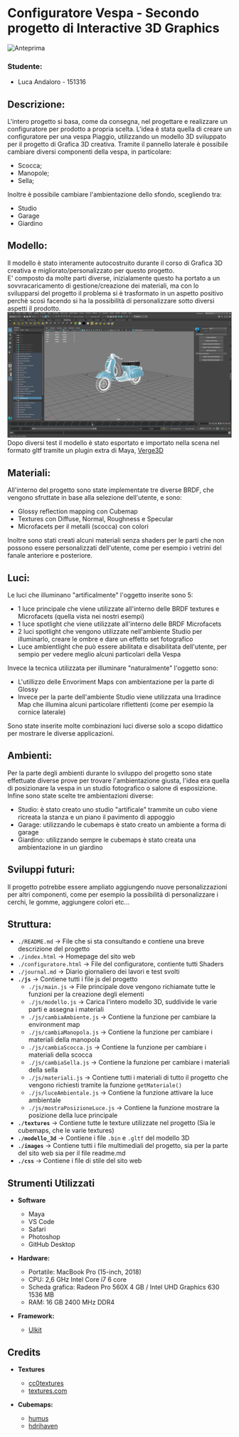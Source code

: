 # Configuratore Vespa - Secondo progetto di Interactive 3D Graphics

![Anteprima](images/anteprima720.gif)

### Studente:
- Luca Andaloro - 151316

## Descrizione:

L'intero progetto si basa, come da consegna, nel progettare e realizzare un configuratore per prodotto a propria scelta. 
L'idea è stata quella di creare un configuratore per una vespa Piaggio, utilizzando un modello 3D sviluppato per il progetto di Grafica 3D creativa.
Tramite il pannello laterale è possibile cambiare diversi componenti della vespa, in particolare:
- Scocca;
- Manopole;
- Sella;

Inoltre è possibile cambiare l'ambientazione dello sfondo, scegliendo tra:

- Studio
- Garage
- Giardino

## Modello:

Il modello è stato interamente autocostruito durante il corso di Grafica 3D creativa e migliorato/personalizzato per questo progetto.<br />
E' composto da molte parti diverse, inizialamente questo ha portato a un sovvracaricamento di gestione/creazione dei materiali, ma con lo svilupparsi del progetto il problema si è trasformato in un aspetto positivo perchè scosì facendo si ha la possibilità di personalizzare sotto diversi aspetti il prodotto.
![Maya](images/maya.png) <br />
Dopo diversi test il modello è stato esportato e importato nella scena nel formato gltf tramite un plugin extra di Maya, [Verge3D](https://github.com/Interactive3DGraphicsCourse-UNIUD-2020/cubes-lucaandaloro/tree/sviluppo#ottimizzazione)

## Materiali:

All'interno del progetto sono state implementate tre diverse BRDF, che vengono sfruttate in base alla selezione dell'utente, e sono: 

- Glossy reflection mapping con Cubemap
- Textures con Diffuse, Normal, Roughness e Specular
- Microfacets per il metalli (scocca) con colori

Inoltre sono stati creati alcuni materiali senza shaders per le parti che non possono essere personalizzati dell'utente, come per esempio i vetrini del fanale anteriore e posteriore.

## Luci:

Le luci che illuminano "artificalmente" l'oggetto inserite sono 5:

- 1 luce principale che viene utilizzate all'interno delle BRDF textures e Microfacets (quella vista nei nostri esempi)
- 1 luce spotlight che viene utilizzate all'interno delle BRDF Microfacets
- 2 luci spotlight che vengono utilizzate nell'ambiente Studio per illuminarlo, creare le ombre e dare un effetto set fotografico
- Luce ambientlight che può essere abilitata e disabilitata dell'utente, per sempio per vedere meglio alcuni particolari della Vespa

Invece la tecnica utilizzata per illuminare "naturalmente" l'oggetto sono:

- L'utillizzo delle Envoriment Maps con ambientazione per la parte di Glossy
- Invece per la parte dell'ambiente Studio viene utilizzata una Irradince Map che illumina alcuni particolare riflettenti (come per esempio la cornice laterale)

Sono state inserite molte combinazioni luci diverse solo a scopo didattico per mostrare le diverse applicazioni.

## Ambienti:

Per la parte degli ambienti durante lo sviluppo del progetto sono state effettuate diverse prove per trovare l'ambientazione giusta, l'idea era quella di posizionare la vespa in un studio fotografico o salone di esposizione.
Infine sono state scelte tre ambientazioni diverse:

- Studio: è stato creato uno studio "artificale" trammite un cubo viene ricreata la stanza e un piano il pavimento di appoggio
- Garage: utilizzando le cubemaps è stato creato un ambiente a forma di garage
- Giardino: utilizzando sempre le cubemaps è stato creata una ambientazione in un giardino 

## Sviluppi futuri:

Il progetto potrebbe essere ampliato aggiungendo nuove personalizzazioni per altri componenti, come per esempio la possibilità di personalizzare i cerchi, le gomme, aggiungere colori etc...

## Struttura:

* `./README.md` -> File che si sta consultando e contiene una breve descrizione del progetto
* `./index.html` -> Homepage del sito web
* `./configuratore.html` ->  File  del configuratore, contiente tutti Shaders
* `./journal.md` -> Diario giornaliero dei lavori e test svolti
* **`./js`** -> Contiene tutti i file js del progetto
  * `./js/main.js` ->  File principale dove vengono richiamate tutte le funzioni per la creazione degli elementi
  * `./js/modello.js` -> Carica l'intero modello 3D, suddivide le varie parti e assegna i materiali
  * `./js/cambiaAmbiente.js` -> Contiene la funzione per cambiare la environment map
  * `./js/cambiaManopola.js` -> Contiene la funzione per cambiare i materiali della manopola
  * `./js/cambiaScocca.js` -> Contiene la funzione per cambiare i materiali della scocca
  * `./js/cambiaSella.js` -> Contiene la funzione per cambiare i materiali della sella
  * `./js/materiali.js` -> Contiene tutti i materiali di tutto il progetto che vengono richiesti tramite la funzione `getMateriale()`
  * `./js/luceAmbientale.js` -> Contiene la funzione attivare la luce ambientale
  * `./js/mostraPosizioneLuce.js` -> Contiene la funzione mostrare la posizione della luce principale
* **`./textures`** -> Contiene tutte le texture utilizzate nel progetto (Sia le cubemaps, che le varie textures)
* **`./modello_3d`** -> Contiene i file `.bin` e `.gltf` del modello 3D
* **`./images`** -> Contiene tutti i file multimediali del progetto, sia per la parte del sito web sia per il file readme.md
* **`./css`** -> Contiene i file di stile del sito web


## Strumenti Utilizzati
- **Software**
  - Maya
  - VS Code
  - Safari
  - Photoshop
  - GitHub Desktop
  

- **Hardware:**
  - Portatile: MacBook Pro (15-inch, 2018)
  - CPU: 2,6 GHz Intel Core i7 6 core
  - Scheda grafica: Radeon Pro 560X 4 GB / Intel UHD Graphics 630 1536 MB
  - RAM: 16 GB 2400 MHz DDR4


- **Framework:**
  - [Ulkit](https://getuikit.com)
 

## Credits

- **Textures**
  - [cc0textures](https://www.cc0textures.com)
  - [textures.com](https://www.textures.com)

- **Cubemaps:**
  - [humus](http://www.humus.name/)
  - [hdrihaven](https://hdrihaven.com)
